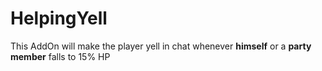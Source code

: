 # HelpingYell
This AddOn will make the player yell in chat whenever **himself** or a **party member** falls to 15% HP
